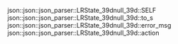 json::json::json_parser::LRState_39dnull_39d::SELF
json::json::json_parser::LRState_39dnull_39d::to_s
json::json::json_parser::LRState_39dnull_39d::error_msg
json::json::json_parser::LRState_39dnull_39d::action